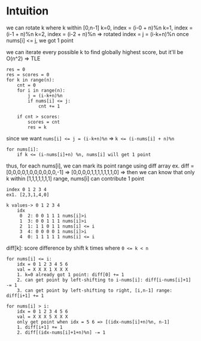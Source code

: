 # Intuition

we can rotate k where k within [0,n-1]
k=0, index = (i-0 + n)%n
k=1, index = (i-1 + n)%n
k=2, index = (i-2 + n)%n
=> rotated index = j = (i-k+n)%n
once nums[i] <= j, we got 1 point

we can iterate every possible k to find globally highest score,
but it'll be O(n^2) => TLE

```
res = 0
res = scores = 0
for k in range(n):
    cnt = 0
    for i in range(n):
        j = (i-k+n)%n
        if nums[i] <= j:
            cnt += 1
            
    if cnt > scores:
        scores = cnt
        res = k
```

since we want `nums[i] <= j = (i-k+n)%n` => `k <= (i-nums[i] + n)%n`
```
for nums[i]:
    if k <= (i-nums[i]+n) %n, nums[i] will get 1 point
```

thus, for each nums[i], we can mark its point range using diff array
ex. diff = [0,0,0,0,1,0,0,0,0,0,0,-1] => [0,0,0,0,1,1,1,1,1,1,1,0]
=> then we can know that only k within [1,1,1,1,1,1,1] range, nums[i] can contribute 1 point

```
index 0 1 2 3 4
ex1. [2,3,1,4,0]

k values-> 0 1 2 3 4
    idx
     0  2: 0 0 1 1 1 nums[i]>i
     1  3: 0 0 1 1 1 nums[i]>i
     2  1: 1 1 0 1 1 nums[i] <= i
     3  4: 0 0 0 0 1 nums[i]>i
     4  0: 1 1 1 1 1 nums[i] <= i
```

diff[k]: score difference by shift k times where `0 <= k < n`

```
for nums[i] <= i:
    idx = 0 1 2 3 4 5 6
    val = X X X 1 X X X
    1. k=0 already got 1 point: diff[0] += 1
    2. can get point by left-shifting to i-nums[i]: diff[i-nums[i]+1] -= 1
    3. can get point by left-shifting to right, [i,n-1] range: diff[i+1] += 1

for nums[i] > i:
    idx = 0 1 2 3 4 5 6
    val = X X X 5 X X X
    only get point when idx = 5 6 => [(idx-nums[i]+n)%n, n-1]
    1. diff[i+1] += 1
    2. diff[(idx-nums[i]+1+n)%n] -= 1
```